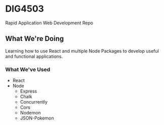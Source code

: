 # DIG4503
Rapid Application Web Development Repo

## What We're Doing
Learning how to use React and multiple Node Packages to develop useful  
and functional applications.

### What We've Used
- React
- Node
    - Express
    - Chalk
    - Concurrently
    - Cors
    - Nodemon
    - JSON-Pokemon
